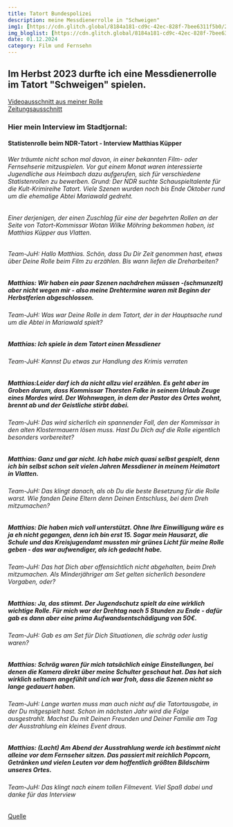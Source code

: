 ```yaml
---
title: Tatort Bundespolizei
description: meine Messdienerrolle in "Schweigen"
img1: [https://cdn.glitch.global/8184a181-cd9c-42ec-828f-7bee6311f5b0/20250616_115825_0000.png?v=1750068211274]#img-right
img_bloglist: [https://cdn.glitch.global/8184a181-cd9c-42ec-828f-7bee6311f5b0/20250616_115825_0000.png?v=1750068211274]
date: 01.12.2024
category: Film und Fernsehn
---
```


## Im Herbst 2023 durfte ich eine Messdienerrolle im Tatort "Schweigen" spielen. 
[Videoausschnitt aus meiner Rolle](https://www.instagram.com/reel/DDDPtCao2kmIoryHHKktDtJxLSyGpae2mwLeoY0/)  
[Zeitungsausschnitt](https://www.aachener-zeitung.de/lokales/region-dueren/heimbach/der-geweihte-ort-als-tatort-kulisse/12244538.html)
### Hier mein Interview im Stadtjornal:
#### Statistenrolle beim NDR-Tatort - Interview Matthias Küpper 
###### Wer träumte nicht schon mal davon, in einer bekannten Film- oder Fernsehserie mitzuspielen. Vor gut einem Monat waren interessierte Jugendliche aus Heimbach dazu aufgerufen, sich für verschiedene Statistenrollen zu bewerben. Grund: Der NDR suchte Schauspieltalente für die Kult-Krimireihe Tatort. Viele Szenen wurden noch bis Ende Oktober rund um die ehemalige Abtei Mariawald gedreht.
###### Einer derjenigen, der einen Zuschlag für eine der begehrten Rollen an der Seite von Tatort-Kommissar Wotan Wilke Möhring  bekommen haben, ist Matthias Küpper aus Vlatten.
###### Team-JuH: Hallo Matthias. Schön, dass Du Dir Zeit genommen hast, etwas über Deine Rolle beim Film zu erzählen. Bis wann liefen die Dreharbeiten?
##### Matthias: Wir haben ein paar Szenen nachdrehen müssen -(schmunzelt)  aber nicht wegen mir - also meine Drehtermine waren mit Beginn der Herbstferien  abgeschlossen.
###### Team-JuH: Was war Deine Rolle in dem Tatort, der in der Hauptsache rund um die Abtei in Mariawald spielt?
##### Matthias: Ich spiele in dem Tatort einen Messdiener
###### Team-JuH: Kannst Du etwas zur Handlung des Krimis verraten
##### Matthias:Leider darf ich da nicht allzu viel erzählen. Es geht aber im Groben darum, dass  Kommissar Thorsten Falke in seinem Urlaub Zeuge eines Mordes wird. Der Wohnwagen, in dem der Pastor des Ortes wohnt, brennt ab und der Geistliche stirbt dabei. 
###### Team-JuH: Das wird sicherlich ein spannender Fall, den der Kommissar in den alten Klostermauern lösen muss. Hast Du Dich auf die Rolle eigentlich besonders vorbereitet?
##### Matthias: Ganz und gar nicht. Ich habe mich quasi selbst gespielt, denn ich bin selbst schon seit vielen Jahren Messdiener in meinem Heimatort in Vlatten.
###### Team-JuH: Das klingt danach, als ob Du die beste Besetzung für die Rolle warst. Wie fanden Deine Eltern denn Deinen Entschluss, bei dem Dreh mitzumachen?
##### Matthias: Die haben mich voll unterstützt. Ohne Ihre Einwilligung wäre es ja eh nicht gegangen, denn ich bin erst 15. Sogar mein Hausarzt, die Schule und das Kreisjugendamt mussten mir grünes Licht für meine Rolle geben - das war aufwendiger, als ich gedacht habe.
###### Team-JuH: Das hat Dich aber offensichtlich nicht abgehalten, beim Dreh mitzumachen. Als Minderjähriger am Set gelten sicherlich besondere Vorgaben, oder?
##### Matthias: Ja, das stimmt. Der Jugendschutz spielt da eine wirklich wichtige Rolle.  Für mich war der Drehtag nach 5 Stunden zu Ende -  dafür gab es dann aber eine  prima Aufwandsentschädigung von 50€.
###### Team-JuH: Gab es am Set für Dich Situationen, die schräg oder lustig waren?
##### Matthias: Schräg waren für mich tatsächlich einige Einstellungen, bei denen die Kamera direkt über meine Schulter geschaut hat. Das hat sich wirklich seltsam angefühlt und ich war froh, dass die Szenen nicht so lange gedauert haben.
###### Team-JuH: Lange warten muss man auch nicht auf die Tatortausgabe, in der Du mitgespielt hast. Schon im nächsten Jahr wird die Folge ausgestrahlt. Machst Du mit Deinen Freunden und Deiner Familie am Tag der Ausstrahlung ein kleines Event draus.
##### Matthias: (Lacht) Am Abend der Ausstrahlung werde ich bestimmt nicht alleine vor dem Fernseher sitzen. Das passiert mit reichlich Popcorn, Getränken und vielen Leuten vor dem hoffentlich größten Bildschirm unseres Ortes.
###### Team-JuH: Das klingt nach einem tollen Filmevent. Viel Spaß dabei und danke für das Interview  
[Quelle](https://team-juh.de/aktuelles/meldungen/statistenrolle.php)